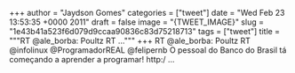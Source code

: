 
+++
author = "Jaydson Gomes"
categories = ["tweet"]
date = "Wed Feb 23 13:53:35 +0000 2011"
draft = false
image = "{TWEET_IMAGE}"
slug = "1e43b41a523f6d079d9ccaa90836c83d75218713"
tags = ["tweet"]
title = """RT @ale_borba: Poultz RT ..."""
+++
RT @ale_borba: Poultz RT @infolinux @ProgramadorREAL @felipernb O pessoal do Banco do Brasil tá começando a aprender a programar! http:/ ...
